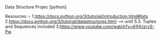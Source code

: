 Data Structure Projec [python]


Resources :-
1.https://docs.python.org/3/tutorial/introduction.html#lists 
2.https://docs.python.org/3/tutorial/datastructures.html --> until 5.3. Tuples and Sequences included
3.https://www.youtube.com/watch?v=A1HUzrvS-Pw